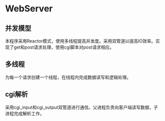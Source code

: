 # WebServer

## 并发模型

本程序采用Reactor模式，使用多线程提高并发度。采用双管道以提高IO效率。实现了get和post请求处理，使用cgi脚本对post请求相应。

## 多线程

为每一个请求创建一个线程，在线程内完成数据读写和逻辑处理。

## cgi解析

采用cgi_input和cgi_output双管道进行通信。父进程负责向客户端读写数据，子进程完成解析工作。

